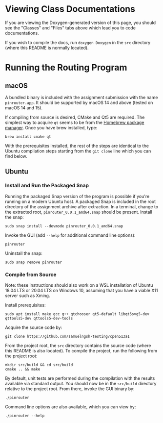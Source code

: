 # Viewing Class Documentations

If you are viewing the Doxygen-generated version of this page, you should see the "Classes" and "Files" tabs above which lead you to code documentations.

If you wish to compile the docs, run `doxygen Doxygen` in the `src` directory (where this README is normally located).

# Running the Routing Program

## macOS

A bundled binary is included with the assignment submission with the name `pinrouter.app`. It should be supported by macOS 14 and above (tested on macOS 14 and 15).

If compiling from source is desired, CMake and Qt5 are required. The simplest way to acquire `qt` seems to be from the [Homebrew package manager](https://brew.sh). Once you have brew installed, type:

```
brew install cmake qt
```

With the prerequisites installed, the rest of the steps are identical to the Ubuntu compilation steps starting from the `git clone` line which you can find below.

## Ubuntu

### Install and Run the Packaged Snap

Running the packaged Snap version of the program is possible if you're running on a modern Ubuntu host. A packaged Snap is included in the root directory of the assignment archive after extraction. In a terminal, change to the extracted root, `pinrouter_0.0.1_amd64.snap` should be present. Install the snap:
```
sudo snap install --devmode pinrouter_0.0.1_amd64.snap
```

Invoke the GUI (add `--help` for additional command line options):
```
pinrouter
```

Uninstall the snap:
```
sudo snap remove pinrouter
```


### Compile from Source

Note: these instructions should also work on a WSL installation of Ubuntu 18.04 LTS or 20.04 LTS on Windows 10, assuming that you have a viable X11 server such as Xming.

Install prerequisites:
```
sudo apt install make gcc g++ qtchooser qt5-default libqt5svg5-dev qttools5-dev qttools5-dev-tools
```

Acquire the source code by:

```
git clone https://github.com/samuelngsh-testing/cpen513a1
```

From the project root, the `src` directory contains the source code (where this README is also located). To compile the project, run the following from the project root:

```
mkdir src/build && cd src/build
cmake .. && make
```

By default, unit tests are performed during the compilation with the results available via standard output. You should now be in the `src/build` directory relative to the project root. From there, invoke the GUI binary by:

```
./pinrouter
```

Command line options are also available, which you can view by:

```
./pinrouter --help
```
